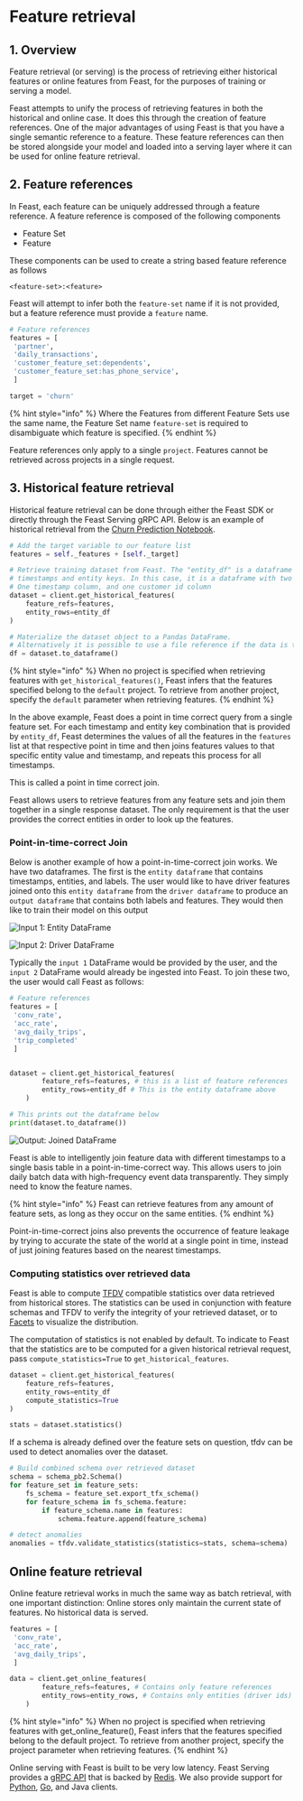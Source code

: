 # Feature retrieval

## 1. Overview

Feature retrieval \(or serving\) is the process of retrieving either historical features or online features from Feast, for the purposes of training or serving a model.

Feast attempts to unify the process of retrieving features in both the historical and online case. It does this through the creation of feature references. One of the major advantages of using Feast is that you have a single semantic reference to a feature. These feature references can then be stored alongside your model and loaded into a serving layer where it can be used for online feature retrieval.

## 2. Feature references

In Feast, each feature can be uniquely addressed through a feature reference. A feature reference is composed of the following components

* Feature Set
* Feature

These components can be used to create a string based feature reference as follows

`<feature-set>:<feature>`

Feast will attempt to infer both the `feature-set` name if it is not provided, but a feature reference must provide a `feature` name.

```python
# Feature references
features = [
 'partner', 
 'daily_transactions',
 'customer_feature_set:dependents',
 'customer_feature_set:has_phone_service',
 ]

target = 'churn'
```

{% hint style="info" %}
Where the Features from different Feature Sets use the same name, the Feature Set name `feature-set` is required to disambiguate which feature is specified.
{% endhint %}

Feature references only apply to a single `project`. Features cannot be retrieved across projects in a single request.

## 3. Historical feature retrieval

Historical feature retrieval can be done through either the Feast SDK or directly through the Feast Serving gRPC API. Below is an example of historical retrieval from the [Churn Prediction Notebook](https://github.com/gojek/feast/blob/master/examples/feast-xgboost-churn-prediction-tutorial/Telecom%20Customer%20Churn%20Prediction%20%28with%20Feast%20and%20XGBoost%29.ipynb).

```python
# Add the target variable to our feature list
features = self._features + [self._target]

# Retrieve training dataset from Feast. The "entity_df" is a dataframe that contains
# timestamps and entity keys. In this case, it is a dataframe with two columns.
# One timestamp column, and one customer id column
dataset = client.get_historical_features(
    feature_refs=features,
    entity_rows=entity_df
)

# Materialize the dataset object to a Pandas DataFrame. 
# Alternatively it is possible to use a file reference if the data is too large
df = dataset.to_dataframe()
```

{% hint style="info" %}
When no project is specified when retrieving features with `get_historical_features()`, Feast infers that the features specified belong to the `default` project. To retrieve from another project, specify the `default` parameter when retrieving features.
{% endhint %}

In the above example, Feast does a point in time correct query from a single feature set. For each timestamp and entity key combination that is provided by `entity_df`, Feast determines the values of all the features in the `features` list at that respective point in time and then joins features values to that specific entity value and timestamp, and repeats this process for all timestamps.

This is called a point in time correct join.

Feast allows users to retrieve features from any feature sets and join them together in a single response dataset. The only requirement is that the user provides the correct entities in order to look up the features.

### **Point-in-time-correct Join**

Below is another example of how a point-in-time-correct join works. We have two dataframes. The first is the `entity dataframe` that contains timestamps, entities, and labels. The user would like to have driver features joined onto this `entity dataframe` from the `driver dataframe` to produce an `output dataframe` that contains both labels and features. They would then like to train their model on this output

![Input 1: Entity DataFrame](https://lh3.googleusercontent.com/ecS5sqj3FHLFSm06XF11NmTQSru-bQ4Az3Kuko_vg5YlBxXjHadlsGwmo7d7wUx4fA1ssdZvxrESDKfkGWjj3HNJg_jIqXY0avz2JzCcEOXLBLmtXNEY8k2u3f4QusHdDWdqRARQHYE)

![Input 2: Driver DataFrame](https://lh3.googleusercontent.com/LRtCOzmcfhLWzpyndbRKZSVPanLLzfULoHx2YxY6N3i1gQd2Eh6MS1igahOe8ydA7zQulIFJEaQ0IXFXOsdkKRobOC6ThSOnT4hACbCl1jeM4O2JDVC_kvw8lwTCezVUD3d6ZUYj31Q)

Typically the `input 1` DataFrame would be provided by the user, and the `input 2` DataFrame would already be ingested into Feast. To join these two, the user would call Feast as follows:

```python
# Feature references
features = [
 'conv_rate',
 'acc_rate',
 'avg_daily_trips',
 'trip_completed'
 ]


dataset = client.get_historical_features(
        feature_refs=features, # this is a list of feature references
        entity_rows=entity_df # This is the entity dataframe above
    )

# This prints out the dataframe below 
print(dataset.to_dataframe())
```

![Output: Joined DataFrame](https://lh5.googleusercontent.com/Gm-4Ru68KyIQ2tQtaVTDFngqO7pMtlMP1YAQO-bqln6_Mo2XAPdbij6w5ACnHAmQ053XUPu6G-c2aYRVJxPqPTMN_BcH6PY0-E1kCwXQAdW1CcQo5tc0g5ilcuVAtqsHcJB1R5mBdLo)

Feast is able to intelligently join feature data with different timestamps to a single basis table in a point-in-time-correct way. This allows users to join daily batch data with high-frequency event data transparently. They simply need to know the feature names.

{% hint style="info" %}
Feast can retrieve features from any amount of feature sets, as long as they occur on the same entities.
{% endhint %}

Point-in-time-correct joins also prevents the occurrence of feature leakage by trying to accurate the state of the world at a single point in time, instead of just joining features based on the nearest timestamps.

### **Computing statistics over retrieved data**

Feast is able to compute [TFDV](https://tensorflow.google.cn/tfx/tutorials/data_validation/tfdv_basic) compatible statistics over data retrieved from historical stores. The statistics can be used in conjunction with feature schemas and TFDV to verify the integrity of your retrieved dataset, or to [Facets](https://github.com/PAIR-code/facets) to visualize the distribution.

The computation of statistics is not enabled by default. To indicate to Feast that the statistics are to be computed for a given historical retrieval request, pass `compute_statistics=True` to `get_historical_features`.

```python
dataset = client.get_historical_features(
    feature_refs=features, 
    entity_rows=entity_df 
    compute_statistics=True
)

stats = dataset.statistics()
```

If a schema is already defined over the feature sets on question, tfdv can be used to detect anomalies over the dataset.

```python
# Build combined schema over retrieved dataset
schema = schema_pb2.Schema()
for feature_set in feature_sets:
    fs_schema = feature_set.export_tfx_schema()
    for feature_schema in fs_schema.feature:
        if feature_schema.name in features:
            schema.feature.append(feature_schema)

# detect anomalies
anomalies = tfdv.validate_statistics(statistics=stats, schema=schema)
```

## Online feature retrieval

Online feature retrieval works in much the same way as batch retrieval, with one important distinction: Online stores only maintain the current state of features. No historical data is served.

```python
features = [
 'conv_rate',
 'acc_rate',
 'avg_daily_trips',
 ]

data = client.get_online_features(
        feature_refs=features, # Contains only feature references
        entity_rows=entity_rows, # Contains only entities (driver ids)
    )
```

{% hint style="info" %}
When no project is specified when retrieving features with get\_online\_feature\(\), Feast infers that the features specified belong to the default project. To retrieve from another project, specify the project parameter when retrieving features.
{% endhint %}

Online serving with Feast is built to be very low latency. Feast Serving provides a [gRPC API](https://api.docs.feast.dev/grpc/feast.serving.pb.html) that is backed by [Redis](https://redis.io/). We also provide support for [Python](https://api.docs.feast.dev/python/), [Go](https://godoc.org/github.com/gojek/feast/sdk/go), and Java clients.

